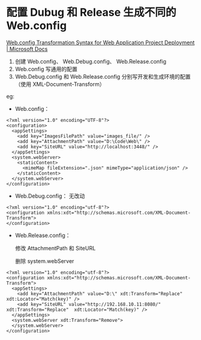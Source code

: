 # 配置 Dubug 和 Release 生成不同的 Web.config

[Web.config Transformation Syntax for Web Application Project Deployment | Microsoft Docs](https://docs.microsoft.com/en-us/previous-versions/dd465326\(v=vs.100\))

1.  创建 Web.config、 Web.Debug.config、 Web.Release.config
2.  Web.config 写通用的配置
3.  Web.Debug.config 和 Web.Release.config 分别写开发和生成环境的配置（使用 XML-Document-Transform）

eg:

-   Web.config：

<!---->

```
<?xml version="1.0" encoding="UTF-8"?>
<configuration>
  <appSettings>
    <add key="ImagesFilePath" value="images_file/" />
    <add key="AttachmentPath" value="D:\Code\Web\" />
    <add key="SiteURL" value="http://localhost:3448/" />
  </appSettings>
  <system.webServer>
    <staticContent>
      <mimeMap fileExtension=".json" mimeType="application/json" />
    </staticContent>
  </system.webServer>
</configuration>
```

-   Web.Debug.config：
    无改动

<!---->

```
<?xml version="1.0" encoding="utf-8"?>
<configuration xmlns:xdt="http://schemas.microsoft.com/XML-Document-Transform">
</configuration>
```

-   Web.Release.config：

    修改 AttachmentPath 和 SiteURL

    删除 system.webServer

<!---->

```
<?xml version="1.0" encoding="utf-8"?>
<configuration xmlns:xdt="http://schemas.microsoft.com/XML-Document-Transform">
  <appSettings>
    <add key="AttachmentPath" value="D:\" xdt:Transform="Replace" xdt:Locator="Match(key)" />
    <add key="SiteURL" value="http://192.168.10.11:8080/" xdt:Transform="Replace"  xdt:Locator="Match(key)" />
  </appSettings>
  <system.webServer xdt:Transform="Remove">
  </system.webServer>
</configuration>
```
